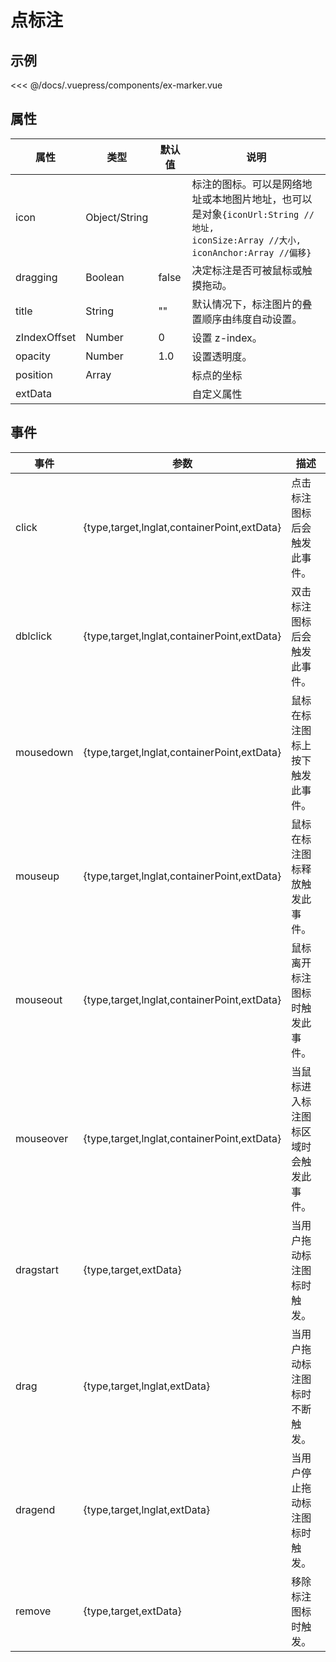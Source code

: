 # 点标注

## 示例

<<< @/docs/.vuepress/components/ex-marker.vue
<ex-marker></ex-marker>

## 属性

| 属性         | 类型          | 默认值 | 说明                                                                                                                                      |
| ------------ | ------------- | ------ | ----------------------------------------------------------------------------------------------------------------------------------------- |
| icon         | Object/String |        | 标注的图标。可以是网络地址或本地图片地址，也可以是对象`{iconUrl:String //地址,`<br>`iconSize:Array //大小,`<br>`iconAnchor:Array //偏移}` |
| dragging     | Boolean       | false  | 决定标注是否可被鼠标或触摸拖动。                                                                                                          |
| title        | String        | ""     | 默认情况下，标注图片的叠置顺序由纬度自动设置。                                                                                            |
| zIndexOffset | Number        | 0      | 设置 z-index。                                                                                                                            |
| opacity      | Number        | 1.0    | 设置透明度。                                                                                                                              |
| position     | Array         |        | 标点的坐标                                                                                                                                |
| extData      |               |        | 自定义属性                                                                                                                                |

## 事件

| 事件      | 参数                                        | 描述                                   |
| --------- | ------------------------------------------- | -------------------------------------- |
| click     | {type,target,lnglat,containerPoint,extData} | 点击标注图标后会触发此事件。           |
| dblclick  | {type,target,lnglat,containerPoint,extData} | 双击标注图标后会触发此事件。           |
| mousedown | {type,target,lnglat,containerPoint,extData} | 鼠标在标注图标上按下触发此事件。       |
| mouseup   | {type,target,lnglat,containerPoint,extData} | 鼠标在标注图标释放触发此事件。         |
| mouseout  | {type,target,lnglat,containerPoint,extData} | 鼠标离开标注图标时触发此事件。         |
| mouseover | {type,target,lnglat,containerPoint,extData} | 当鼠标进入标注图标区域时会触发此事件。 |
| dragstart | {type,target,extData}                       | 当用户拖动标注图标时触发。             |
| drag      | {type,target,lnglat,extData}                | 当用户拖动标注图标时不断触发。         |
| dragend   | {type,target,lnglat,extData}                | 当用户停止拖动标注图标时触发。         |
| remove    | {type,target,extData}                       | 移除标注图标时触发。                   |
